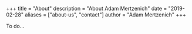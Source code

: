 +++
title = "About"
description = "About Adam Mertzenich"
date = "2019-02-28"
aliases = ["about-us", "contact"]
author = "Adam Mertzenich"
+++

To do...
